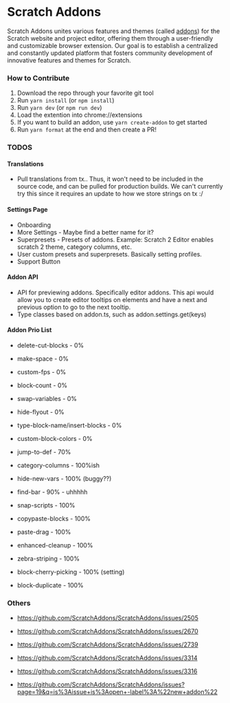 # Scratch Addons

Scratch Addons unites various features and themes (called [addons](./src/addons)) for the Scratch website and project editor, offering them through a user-friendly and customizable browser extension. Our goal is to establish a centralized and constantly updated platform that fosters community development of innovative features and themes for Scratch.

### How to Contribute

1. Download the repo through your favorite git tool
2. Run `yarn install` (or `npm install`)
3. Run `yarn dev` (or `npm run dev`)
4. Load the extention into chrome://extensions
5. If you want to build an addon, use `yarn create-addon` to get started
6. Run `yarn format` at the end and then create a PR!

### TODOS

#### Translations

- Pull translations from tx.. Thus, it won't need to be included in the source code, and can be pulled for production builds. We can't currently try this since it requires an update to how we store strings on tx :/

#### Settings Page

- Onboarding
- More Settings - Maybe find a better name for it?
- Superpresets - Presets of addons. Example: Scratch 2 Editor enables scratch 2 theme, category columns, etc.
- User custom presets and superpresets. Basically setting profiles.
- Support Button

#### Addon API

- API for previewing addons. Specifically editor addons. This api would allow you to create editor tooltips on elements and have a next and previous option to go to the next tooltip.
- Type classes based on addon.ts, such as addon.settings.get(keys)

#### Addon Prio List

- delete-cut-blocks - 0%
- make-space - 0%
- custom-fps - 0%
- block-count - 0%
- swap-variables - 0%
- hide-flyout - 0%
- type-block-name/insert-blocks - 0%
- custom-block-colors - 0%

- jump-to-def - 70%
- category-columns - 100%ish
- hide-new-vars - 100% (buggy??)
- find-bar - 90% - uhhhhh

- snap-scripts - 100%
- copypaste-blocks - 100%
- paste-drag - 100%
- enhanced-cleanup - 100%
- zebra-striping - 100%
- block-cherry-picking - 100% (setting)
- block-duplicate - 100%

### Others

- https://github.com/ScratchAddons/ScratchAddons/issues/2505
- https://github.com/ScratchAddons/ScratchAddons/issues/2670
- https://github.com/ScratchAddons/ScratchAddons/issues/2739
- https://github.com/ScratchAddons/ScratchAddons/issues/3314
- https://github.com/ScratchAddons/ScratchAddons/issues/3316

- https://github.com/ScratchAddons/ScratchAddons/issues?page=19&q=is%3Aissue+is%3Aopen+-label%3A%22new+addon%22
